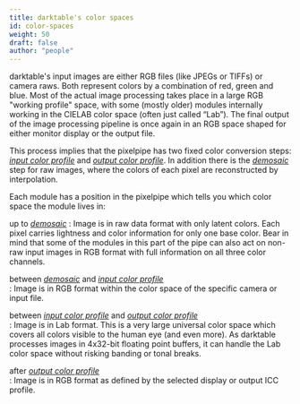 ```yaml
---
title: darktable's color spaces
id: color-spaces
weight: 50
draft: false
author: "people"
---
```


darktable's input images are either RGB files (like JPEGs or TIFFs) or camera raws. Both represent colors by a combination of red, green and blue. Most of the actual image processing takes place in a large RGB "working profile" space, with some (mostly older) modules internally working in the CIELAB color space (often just called “Lab”). The final output of the image processing pipeline is once again in an RGB space shaped for either monitor display or the output file.

This process implies that the pixelpipe has two fixed color conversion steps: [_input color profile_](../../module-reference/processing-modules/input-color-profile.md) and [_output color profile_](../../module-reference/processing-modules/output-color-profile.md). In addition there is the [_demosaic_](../../module-reference/processing-modules/demosaic.md) step for raw images, where the colors of each pixel are reconstructed by interpolation.

Each module has a position in the pixelpipe which tells you which color space the module lives in:

up to [_demosaic_](../../module-reference/processing-modules/demosaic.md)
: Image is in raw data format with only latent colors. Each pixel carries lightness and color information for only one base color. Bear in mind that some of the modules in this part of the pipe can also act on non-raw input images in RGB format with full information on all three color channels.

between [_demosaic_](../../module-reference/processing-modules/demosaic.md) and [_input color profile_](../../module-reference/processing-modules/input-color-profile.md) 	  	
: Image is in RGB format within the color space of the specific camera or input file.

between [_input color profile_](../../module-reference/processing-modules/input-color-profile.md) and [_output color profile_](../../module-reference/processing-modules/output-color-profile.md) 	  	
: Image is in Lab format. This is a very large universal color space which covers all colors visible to the human eye (and even more). As darktable processes images in 4x32-bit floating point buffers, it can handle the Lab color space without risking banding or tonal breaks.

after [_output color profile_](../../module-reference/processing-modules/output-color-profile.md) 	  	
: Image is in RGB format as defined by the selected display or output ICC profile.
